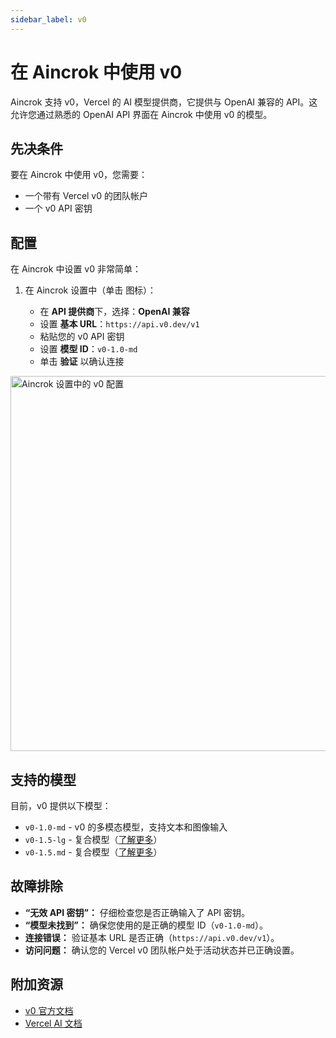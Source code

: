 ```yaml
---
sidebar_label: v0
---
```


# 在 Aincrok 中使用 v0

Aincrok 支持 v0，Vercel 的 AI 模型提供商，它提供与 OpenAI 兼容的 API。这允许您通过熟悉的 OpenAI API 界面在 Aincrok 中使用 v0 的模型。

## 先决条件

要在 Aincrok 中使用 v0，您需要：

- 一个带有 Vercel v0 的团队帐户
- 一个 v0 API 密钥

## 配置

在 Aincrok 中设置 v0 非常简单：

1.  在 Aincrok 设置中（单击 <Codicon name="gear" /> 图标）：
    - 在 **API 提供商**下，选择：**OpenAI 兼容**
    - 设置 **基本 URL**：`https://api.v0.dev/v1`
    - 粘贴您的 v0 API 密钥
    - 设置 **模型 ID**：`v0-1.0-md`
    - 单击 **验证** 以确认连接

<img src="/img/providers/v0-setup.png" alt="Aincrok 设置中的 v0 配置" width="600" />

## 支持的模型

目前，v0 提供以下模型：

- `v0-1.0-md` - v0 的多模态模型，支持文本和图像输入
- `v0-1.5-lg` - 复合模型（[了解更多](https://vercel.com/blog/v0-composite-model-family)）
- `v0-1.5.md` - 复合模型（[了解更多](https://vercel.com/blog/v0-composite-model-family)）

## 故障排除

- **“无效 API 密钥”：** 仔细检查您是否正确输入了 API 密钥。
- **“模型未找到”：** 确保您使用的是正确的模型 ID（`v0-1.0-md`）。
- **连接错误：** 验证基本 URL 是否正确（`https://api.v0.dev/v1`）。
- **访问问题：** 确认您的 Vercel v0 团队帐户处于活动状态并已正确设置。

## 附加资源

- [v0 官方文档](https://v0.dev)
- [Vercel AI 文档](https://vercel.com/docs/ai)
